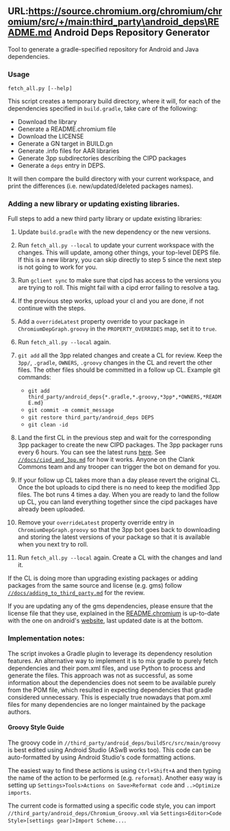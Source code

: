 URL:https://source.chromium.org/chromium/chromium/src/+/main:third_party\android_deps\README.md
Android Deps Repository Generator
---------------------------------

Tool to generate a gradle-specified repository for Android and Java
dependencies.

### Usage

    fetch_all.py [--help]

This script creates a temporary build directory, where it will, for each of the
dependencies specified in `build.gradle`, take care of the following:

  - Download the library
  - Generate a README.chromium file
  - Download the LICENSE
  - Generate a GN target in BUILD.gn
  - Generate .info files for AAR libraries
  - Generate 3pp subdirectories describing the CIPD packages
  - Generate a `deps` entry in DEPS.

It will then compare the build directory with your current workspace, and print
the differences (i.e. new/updated/deleted packages names).

### Adding a new library or updating existing libraries.
Full steps to add a new third party library or update existing libraries:

1. Update `build.gradle` with the new dependency or the new versions.

2. Run `fetch_all.py --local` to update your current workspace with the changes.
   This will update, among other things, your top-level DEPS file. If this is a
   new library, you can skip directly to step 5 since the next step is not going
   to work for you.

3. Run `gclient sync` to make sure that cipd has access to the versions you are
   trying to roll. This might fail with a cipd error failing to resolve a tag.

4. If the previous step works, upload your cl and you are done, if not continue
   with the steps.

5. Add a `overrideLatest` property override to your package in
   `ChromiumDepGraph.groovy` in the `PROPERTY_OVERRIDES` map, set it to `true`.

6. Run `fetch_all.py --local` again.

7. `git add` all the 3pp related changes and create a CL for review. Keep the
   `3pp/`, `.gradle`, `OWNERS`, `.groovy` changes in the CL and revert the other
   files. The other files should be committed in a follow up CL. Example git
   commands:
   * `git add third_party/android_deps{*.gradle,*.groovy,*3pp*,*OWNERS,*README.md}`
   * `git commit -m commit_message`
   * `git restore third_party/android_deps DEPS`
   * `git clean -id`

8. Land the first CL in the previous step and wait for the corresponding 3pp
   packager to create the new CIPD packages. The 3pp packager runs every 6
   hours.  You can see the latest runs [here][3pp_bot]. See
   [`//docs/cipd_and_3pp.md`][cipd_and_3pp_doc] for how it works. Anyone on the
   Clank Commons team and any trooper can trigger the bot on demand for you.

9. If your follow up CL takes more than a day please revert the original CL.
   Once the bot uploads to cipd there is no need to keep the modified 3pp files.
   The bot runs 4 times a day. When you are ready to land the follow up CL, you
   can land everything together since the cipd packages have already been
   uploaded.

10. Remove your `overrideLatest` property override entry in
    `ChromiumDepGraph.groovy` so that the 3pp bot goes back to downloading and
    storing the latest versions of your package so that it is available when you
    next try to roll.

11. Run `fetch_all.py --local` again. Create a CL with the changes and land it.

If the CL is doing more than upgrading existing packages or adding packages
from the same source and license (e.g. gms) follow
[`//docs/adding_to_third_party.md`][docs_link] for the review.

If you are updating any of the gms dependencies, please ensure that the license
file that they use, explained in the [README.chromium][readme_chromium_link] is
up-to-date with the one on android's [website][android_sdk_link], last updated
date is at the bottom.

[3pp_bot]: https://ci.chromium.org/p/chromium/builders/ci/3pp-linux-amd64-packager
[cipd_and_3pp_doc]: ../../docs/cipd_and_3pp.md
[owners_link]: http://go/android-deps-owners
[docs_link]: ../../docs/adding_to_third_party.md
[android_sdk_link]: https://developer.android.com/studio/terms
[readme_chromium_link]: ./README.chromium

### Implementation notes:
The script invokes a Gradle plugin to leverage its dependency resolution
features. An alternative way to implement it is to mix gradle to purely fetch
dependencies and their pom.xml files, and use Python to process and generate the
files. This approach was not as successful, as some information about the
dependencies does not seem to be available purely from the POM file, which
resulted in expecting dependencies that gradle considered unnecessary. This is
especially true nowadays that pom.xml files for many dependencies are no longer
maintained by the package authors.

#### Groovy Style Guide
The groovy code in `//third_party/android_deps/buildSrc/src/main/groovy` is best
edited using Android Studio (ASwB works too). This code can be auto-formatted by
using Android Studio's code formatting actions.

The easiest way to find these actions is using `Ctrl+Shift+A` and then typing
the name of the action to be performed (e.g. `reformat`). Another easy way is
setting up `Settings>Tools>Actions on Save>Reformat code` and
`..>Optimize imports`.

The current code is formatted using a specific code style, you can import
`//third_party/android_deps/Chromium_Groovy.xml` via
`Settings>Editor>Code Style>[settings gear]>Import Scheme...`.